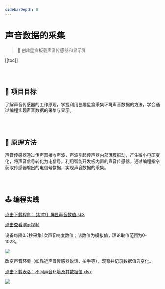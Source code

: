 ```yaml
---
sidebarDepth: 0
---
```


# 声音数据的采集

> 🧰  创趣星盒板载声音传感器和显示屏

[[toc]]

<br>
<br>

## 🎯 项目目标

了解声音传感器的工作原理，掌握利用创趣星盒采集环境声音数据的方法，学会通过编程实现声音数据的采集与显示。

<br>
<br>

## 📖 原理方法

声音传感器通过传声器接收声波，声波引起传声器内部薄膜振动，产生微小电压变化，将声音信号转化为电信号。利用智能开发板内置的声音传感器，通过编程指令获取传感器输出的电信号数据，实现声音数据的采集。

<br>
<br>

## 🕹️ 编程实践

<a href="/tutorial/starbox_sj/sb3/【初中】屏显声音数值.sb3">点击下载程序：【初中】屏显声音数值.sb3</a>

<a href="https://www.cfunworld.com" target="_blank">点击查看演示视频</a>

设备每隔0.2秒采集1次声音响度数值；该数值为模拟值，理论取值范围为0-1023。

<img src="/images/docimg/【初中】屏显声音数值.png">

改变声音环境（如靠近声音传感器说话、拍手等），观察并记录数据值的变化。

<a href="/tutorial/starbox_sj/others/不同声音环境及其数据值.xlsx">点击下载表格：不同声音环境及其数据值.xlsx</a>

<img src="/images/docimg/Snipaste_2025-03-03_15-36-27.png">

